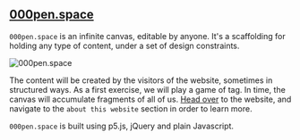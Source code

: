 ## [000pen.space](https://000pen.space)

`000pen.space` is an infinite canvas, editable by anyone. It's a scaffolding for holding any type of content, under a set of design constraints. 

![000pen.space](http://g.recordit.co/Y7RyLeQFXV.gif "000pen.space")

The content will be created by the visitors of the website, sometimes in structured ways. As a first exercise, we will play a game of tag. In time, the canvas will accumulate fragments of all of us. 
[Head over](https://000pen.space) to the website, and navigate to the `about this website` section in order to learn more.

`000pen.space` is built using p5.js, jQuery and plain Javascript.
